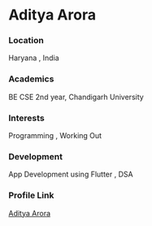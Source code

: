# Aditya Arora

### Location

Haryana , India

### Academics

BE CSE 2nd year, Chandigarh University

### Interests

Programming , Working Out  

### Development

App Development using Flutter , DSA 

### Profile Link

[Aditya Arora](https://github.com/Adityaarora08)
